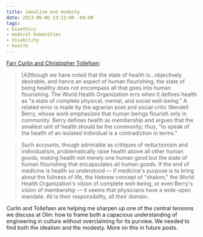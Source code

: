 ```yaml
---
title: idealism and modesty
date: 2023-06-06 13:12:00 -04:00
tags:
- bioethics
- medical humanities
- disability
- health
---
```


[Farr Curlin and Christopher Tollefsen](https://undpress.nd.edu/9780268200862/the-way-of-medicine/):

>[A]lthough we have noted that the state of health is...objectively desirable, and hence an aspect of human flourishing, the state of being healthy does not encompass all that goes into human flourishing. The World Health Organization errs when it defines health as "a state of complete physical, mental, and social well-being." A related error is made by the agrarian poet and social critic Wendell Berry, whose work emphasizes that human beings flourish only in community. Berry defines health as *membership* and argues that the smallest unit of health should be the community; thus, "to speak of the health of an isolated individual is a contradiction in terms." 

>Such accounts, though admirable as critiques of reductionism and individualism, problematically raise health above all other human goods, making health not merely one human good but the state of human flourishing that encapsulates all human goods. If the end of medicine is health so understood — if medicine's purpose is to bring about the fullness of life, the Hebrew concept of "shalom," the World Health Organization's vision of complete well-being, or even Berry's vision of membership — it seems that physicians have a wide-open mandate. All is their responsibility, all their domain.

Curlin and Tollefsen are helping me sharpen up one of the central tensions we discuss at Olin: how to frame both a capacious understanding of engineering in culture without overclaiming for its purview. We needed to find both the idealism and the modesty. More on this in future posts.

